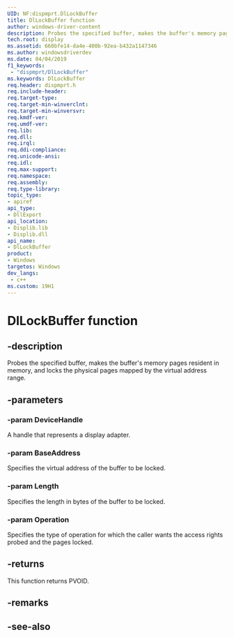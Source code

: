 ```yaml
---
UID: NF:dispmprt.DlLockBuffer
title: DlLockBuffer function
author: windows-driver-content
description: Probes the specified buffer, makes the buffer's memory pages resident in memory, and locks the physical pages mapped by the virtual address range.
tech.root: display
ms.assetid: 660bfe14-da4e-400b-92ea-b432a1147346
ms.author: windowsdriverdev
ms.date: 04/04/2019 
f1_keywords:
 - "dispmprt/DlLockBuffer"
ms.keywords: DlLockBuffer
req.header: dispmprt.h
req.include-header:
req.target-type:
req.target-min-winverclnt: 
req.target-min-winversvr:
req.kmdf-ver:
req.umdf-ver:
req.lib:
req.dll:
req.irql: 
req.ddi-compliance:
req.unicode-ansi:
req.idl:
req.max-support:
req.namespace:
req.assembly:
req.type-library: 
topic_type: 
- apiref
api_type: 
- DllExport
api_location: 
- Displib.lib
- Displib.dll
api_name: 
- DlLockBuffer
product: 
- Windows
targetos: Windows
dev_langs:
 - c++
ms.custom: 19H1
---
```


# DlLockBuffer function


## -description

Probes the specified buffer, makes the buffer's memory pages resident in memory, and locks the physical pages mapped by the virtual address range.

## -parameters

### -param DeviceHandle

A handle that represents a display adapter.

### -param BaseAddress

Specifies the virtual address of the buffer to be locked.

### -param Length

Specifies the length in bytes of the buffer to be locked.

### -param Operation

Specifies the type of operation for which the caller wants the access rights probed and the pages locked.


## -returns

This function returns PVOID.

## -remarks

## -see-also
